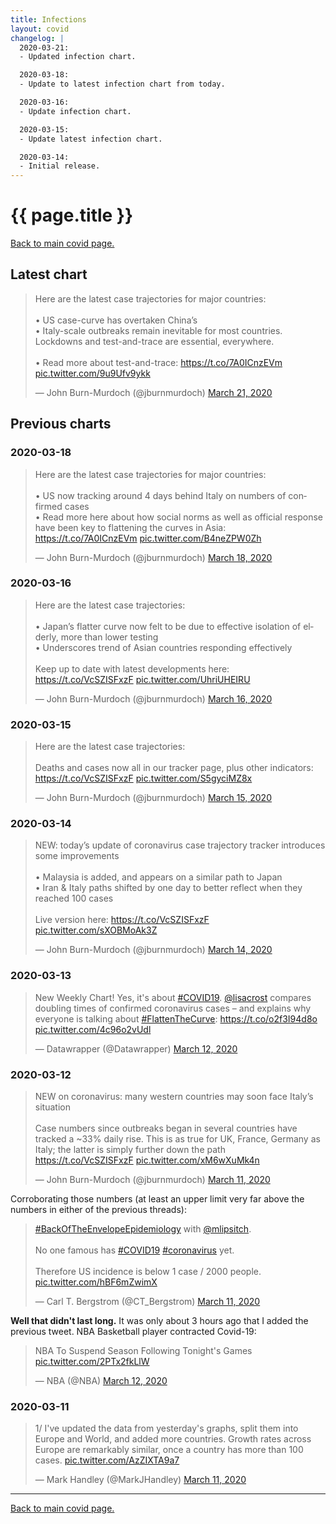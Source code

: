 ```yaml
---
title: Infections
layout: covid
changelog: |
  2020-03-21:
  - Updated infection chart.

  2020-03-18:
  - Update to latest infection chart from today.

  2020-03-16:
  - Update infection chart.

  2020-03-15:
  - Update latest infection chart.

  2020-03-14:
  - Initial release.
---
```


# {{ page.title }}

<a href="{% link covid19/index.md %}">Back to main covid page.</a>
## Latest chart

<blockquote class="twitter-tweet" data-conversation="none"><p lang="en" dir="ltr">Here are the latest case trajectories for major countries: <br><br>• US case-curve has overtaken China’s<br>• Italy-scale outbreaks remain inevitable for most countries. Lockdowns and test-and-trace are essential, everywhere.<br><br>• Read more about test-and-trace: <a href="https://t.co/7A0ICnzEVm">https://t.co/7A0ICnzEVm</a> <a href="https://t.co/9u9Ufv9ykk">pic.twitter.com/9u9Ufv9ykk</a></p>&mdash; John Burn-Murdoch (@jburnmurdoch) <a href="https://twitter.com/jburnmurdoch/status/1241464031958970368?ref_src=twsrc%5Etfw">March 21, 2020</a></blockquote> <script async src="https://platform.twitter.com/widgets.js" charset="utf-8"></script>

## Previous charts

### 2020-03-18

<blockquote class="twitter-tweet" data-conversation="none"><p lang="en" dir="ltr">Here are the latest case trajectories for major countries: <br><br>• US now tracking around 4 days behind Italy on numbers of confirmed cases<br>• Read more here about how social norms as well as official response have been key to flattening the curves in Asia: <a href="https://t.co/7A0ICnzEVm">https://t.co/7A0ICnzEVm</a> <a href="https://t.co/B4neZPW0Zh">pic.twitter.com/B4neZPW0Zh</a></p>&mdash; John Burn-Murdoch (@jburnmurdoch) <a href="https://twitter.com/jburnmurdoch/status/1240234671407063041?ref_src=twsrc%5Etfw">March 18, 2020</a></blockquote> <script async src="https://platform.twitter.com/widgets.js" charset="utf-8"></script>


### 2020-03-16

<blockquote class="twitter-tweet" data-conversation="none"><p lang="en" dir="ltr">Here are the latest case trajectories: <br><br>• Japan’s flatter curve now felt to be due to effective isolation of elderly, more than lower testing<br>• Underscores trend of Asian countries responding effectively<br><br>Keep up to date with latest developments here: <a href="https://t.co/VcSZISFxzF">https://t.co/VcSZISFxzF</a> <a href="https://t.co/UhriUHEIRU">pic.twitter.com/UhriUHEIRU</a></p>&mdash; John Burn-Murdoch (@jburnmurdoch) <a href="https://twitter.com/jburnmurdoch/status/1239652881051136001?ref_src=twsrc%5Etfw">March 16, 2020</a></blockquote> <script async src="https://platform.twitter.com/widgets.js" charset="utf-8"></script>

### 2020-03-15

<blockquote class="twitter-tweet" data-conversation="none"><p lang="en" dir="ltr">Here are the latest case trajectories: <br><br>Deaths and cases now all in our tracker page, plus other indicators: <a href="https://t.co/VcSZISFxzF">https://t.co/VcSZISFxzF</a> <a href="https://t.co/S5gyciMZ8x">pic.twitter.com/S5gyciMZ8x</a></p>&mdash; John Burn-Murdoch (@jburnmurdoch) <a href="https://twitter.com/jburnmurdoch/status/1239276631560278022?ref_src=twsrc%5Etfw">March 15, 2020</a></blockquote> <script async src="https://platform.twitter.com/widgets.js" charset="utf-8"></script>

### 2020-03-14

<blockquote class="twitter-tweet"><p lang="en" dir="ltr">NEW: today’s update of coronavirus case trajectory tracker introduces some improvements<br><br>• Malaysia is added, and appears on a similar path to Japan<br>• Iran &amp; Italy paths shifted by one day to better reflect when they reached 100 cases<br><br>Live version here: <a href="https://t.co/VcSZISFxzF">https://t.co/VcSZISFxzF</a> <a href="https://t.co/sXOBMoAk3Z">pic.twitter.com/sXOBMoAk3Z</a></p>&mdash; John Burn-Murdoch (@jburnmurdoch) <a href="https://twitter.com/jburnmurdoch/status/1238822732302815232?ref_src=twsrc%5Etfw">March 14, 2020</a></blockquote> <script async src="https://platform.twitter.com/widgets.js" charset="utf-8"></script>

### 2020-03-13

<blockquote class="twitter-tweet"><p lang="en" dir="ltr">New Weekly Chart! Yes, it&#39;s about <a href="https://twitter.com/hashtag/COVID19?src=hash&amp;ref_src=twsrc%5Etfw">#COVID19</a>. <a href="https://twitter.com/lisacrost?ref_src=twsrc%5Etfw">@lisacrost</a> compares doubling times of confirmed coronavirus cases – and explains why everyone is talking about <a href="https://twitter.com/hashtag/FlattenTheCurve?src=hash&amp;ref_src=twsrc%5Etfw">#FlattenTheCurve</a>: <a href="https://t.co/o2f3I94d8o">https://t.co/o2f3I94d8o</a> <a href="https://t.co/4c96o2vUdl">pic.twitter.com/4c96o2vUdl</a></p>&mdash; Datawrapper (@Datawrapper) <a href="https://twitter.com/Datawrapper/status/1238144797099143170?ref_src=twsrc%5Etfw">March 12, 2020</a></blockquote> <script async src="https://platform.twitter.com/widgets.js" charset="utf-8"></script>

### 2020-03-12

<blockquote class="twitter-tweet"><p lang="en" dir="ltr">NEW on coronavirus: many western countries may soon face Italy’s situation<br><br>Case numbers since outbreaks began in several countries have tracked a ~33% daily rise. This is as true for UK, France, Germany as Italy; the latter is simply further down the path <a href="https://t.co/VcSZISFxzF">https://t.co/VcSZISFxzF</a> <a href="https://t.co/xM6wXuMk4n">pic.twitter.com/xM6wXuMk4n</a></p>&mdash; John Burn-Murdoch (@jburnmurdoch) <a href="https://twitter.com/jburnmurdoch/status/1237737352879112194?ref_src=twsrc%5Etfw">March 11, 2020</a></blockquote> <script async src="https://platform.twitter.com/widgets.js" charset="utf-8"></script>

Corroborating those numbers (at least an upper limit very far above the numbers in either of the previous threads):

<blockquote class="twitter-tweet"><p lang="en" dir="ltr"><a href="https://twitter.com/hashtag/BackOfTheEnvelopeEpidemiology?src=hash&amp;ref_src=twsrc%5Etfw">#BackOfTheEnvelopeEpidemiology</a> with <a href="https://twitter.com/mlipsitch?ref_src=twsrc%5Etfw">@mlipsitch</a>.<br><br>No one famous has <a href="https://twitter.com/hashtag/COVID19?src=hash&amp;ref_src=twsrc%5Etfw">#COVID19</a> <a href="https://twitter.com/hashtag/coronavirus?src=hash&amp;ref_src=twsrc%5Etfw">#coronavirus</a> yet.<br><br>Therefore US incidence is below 1 case / 2000 people. <a href="https://t.co/hBF6mZwimX">pic.twitter.com/hBF6mZwimX</a></p>&mdash; Carl T. Bergstrom (@CT_Bergstrom) <a href="https://twitter.com/CT_Bergstrom/status/1237869774782091267?ref_src=twsrc%5Etfw">March 11, 2020</a></blockquote> <script async src="https://platform.twitter.com/widgets.js" charset="utf-8"></script>

**Well that didn't last long.** It was only about 3 hours ago that I added the previous tweet. NBA Basketball player contracted Covid-19:

<blockquote class="twitter-tweet"><p lang="en" dir="ltr">NBA To Suspend Season Following Tonight&#39;s Games <a href="https://t.co/2PTx2fkLlW">pic.twitter.com/2PTx2fkLlW</a></p>&mdash; NBA (@NBA) <a href="https://twitter.com/NBA/status/1237917831506857989?ref_src=twsrc%5Etfw">March 12, 2020</a></blockquote> <script async src="https://platform.twitter.com/widgets.js" charset="utf-8"></script>

### 2020-03-11

<blockquote class="twitter-tweet"><p lang="en" dir="ltr">1/ I&#39;ve updated the data from yesterday&#39;s graphs, split them into Europe and World, and added more countries. Growth rates across Europe are remarkably similar, once a country has more than 100 cases. <a href="https://t.co/AzZIXTA9a7">pic.twitter.com/AzZIXTA9a7</a></p>&mdash; Mark Handley (@MarkJHandley) <a href="https://twitter.com/MarkJHandley/status/1237781162153717760?ref_src=twsrc%5Etfw">March 11, 2020</a></blockquote> <script async src="https://platform.twitter.com/widgets.js" charset="utf-8"></script>

---

<a href="{% link covid19/index.md %}">Back to main covid page.</a>
